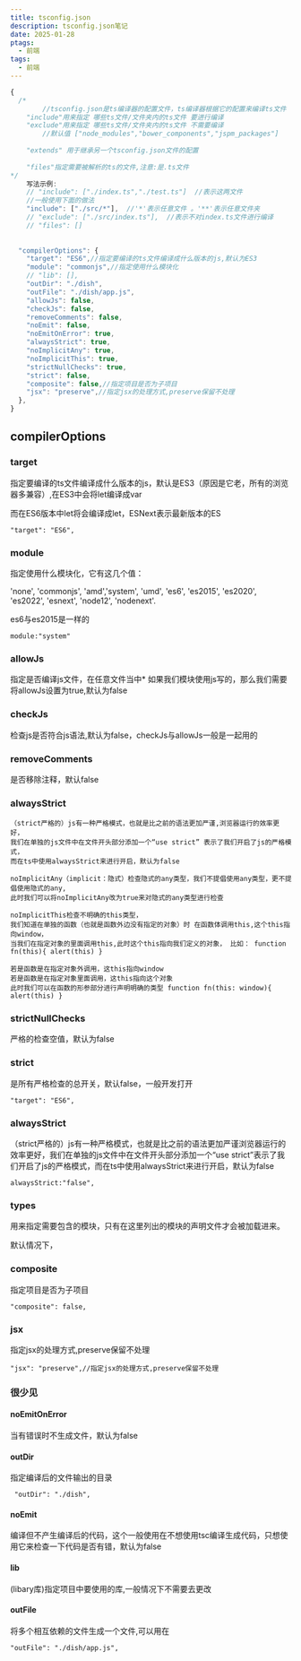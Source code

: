 ```yaml
---
title: tsconfig.json
description: tsconfig.json笔记
date: 2025-01-28
ptags:
  - 前端
tags:
  - 前端
---
```

```ts
{
  /*
        //tsconfig.json是ts编译器的配置文件，ts编译器根据它的配置来编译ts文件
    "include"用来指定 哪些ts文件/文件夹内的ts文件 要进行编译
    "exclude"用来指定 哪些ts文件/文件夹内的ts文件 不需要编译
        //默认值 ["node_modules","bower_components","jspm_packages"]
        
    "extends" 用于继承另一个tsconfig.json文件的配置
    
    "files"指定需要被解析的ts的文件,注意:是.ts文件
*/
    写法示例:
    // "include": ["./index.ts","./test.ts"]  //表示这两文件
    //一般使用下面的做法
    "include": ["./src/*"],  //'*'表示任意文件 。'**'表示任意文件夹
    // "exclude": ["./src/index.ts"],  //表示不对index.ts文件进行编译
    // "files": []
​
 
  "compilerOptions": {
    "target": "ES6",//指定要编译的ts文件编译成什么版本的js,默认为ES3
    "module": "commonjs",//指定使用什么模块化
    // "lib": [],
    "outDir": "./dish",
    "outFile": "./dish/app.js",
    "allowJs": false,
    "checkJs": false,
    "removeComments": false,
    "noEmit": false,
    "noEmitOnError": true,
    "alwaysStrict": true,
    "noImplicitAny": true,
    "noImplicitThis": true,
    "strictNullChecks": true,
    "strict": false,
    "composite": false,//指定项目是否为子项目
    "jsx": "preserve",//指定jsx的处理方式,preserve保留不处理
  },
}
```

## compilerOptions

### target

指定要编译的ts文件编译成什么版本的js，默认是ES3（原因是它老，所有的浏览器多兼容）,在ES3中会将let编译成var

  而在ES6版本中let将会编译成let，ESNext表示最新版本的ES

```
"target": "ES6",
```

### module

指定使用什么模块化，它有这几个值：

'none', 'commonjs', 'amd','system', 'umd', 'es6', 'es2015', 'es2020', 'es2022', 'esnext', 'node12', 'nodenext'. 

es6与es2015是一样的

```
module:"system"
```

### allowJs

指定是否编译js文件，在任意文件当中* 如果我们模块使用js写的，那么我们需要将allowJs设置为true,默认为false

### checkJs

检查js是否符合js语法,默认为false，checkJs与allowJs一般是一起用的

### removeComments

是否移除注释，默认false

### alwaysStrict

```
（strict严格的）js有一种严格模式，也就是比之前的语法更加严谨,浏览器运行的效率更好，
我们在单独的js文件中在文件开头部分添加一个“use strict” 表示了我们开启了js的严格模式，
而在ts中使用alwaysStrict来进行开启，默认为false

noImplicitAny（implicit：隐式）检查隐式的any类型，我们不提倡使用any类型，更不提倡使用隐式的any,
此时我们可以将noImplicitAny改为true来对隐式的any类型进行检查

noImplicitThis检查不明确的this类型，
我们知道在单独的函数（也就是函数外边没有指定的对象）时 在函数体调用this,这个this指向window，
当我们在指定对象的里面调用this,此时这个this指向我们定义的对象， 比如： function fn(this){ alert(this) } 

若是函数是在指定对象外调用，这this指向window 
若是函数是在指定对象里面调用，这this指向这个对象 
此时我们可以在函数的形参部分进行声明明确的类型 function fn(this: window){ alert(this) }
```

### strictNullChecks

 严格的检查空值，默认为false

### strict

是所有严格检查的总开关，默认false，一般开发打开

```
"target": "ES6",
```

### alwaysStrict

（strict严格的）js有一种严格模式，也就是比之前的语法更加严谨浏览器运行的效率更好，我们在单独的js文件中在文件开头部分添加一个“use strict”表示了我们开启了js的严格模式，而在ts中使用alwaysStrict来进行开启，默认为false

```
alwaysStrict:"false",
```

### types

用来指定需要包含的模块，只有在这里列出的模块的声明文件才会被加载进来。

默认情况下，

### composite

指定项目是否为子项目

```
"composite": false,
```

### jsx

指定jsx的处理方式,preserve保留不处理

```
"jsx": "preserve",//指定jsx的处理方式,preserve保留不处理
```

### 很少见

#### noEmitOnError

当有错误时不生成文件，默认为false

#### outDir

指定编译后的文件输出的目录

```
 "outDir": "./dish",
```

#### noEmit

编译但不产生编译后的代码，这个一般使用在不想使用tsc编译生成代码，只想使用它来检查一下代码是否有错，默认为false

#### lib

(libary库)指定项目中要使用的库,一般情况下不需要去更改

#### outFile

将多个相互依赖的文件生成一个文件,可以用在 

```
"outFile": "./dish/app.js",
```

